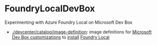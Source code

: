 # FoundryLocalDevBox
Experimenting with Azure Foundry Local on Microsoft Dev Box

* [./devcenter/catalog/image-definition](./devcenter/catalog/image-definition): image definitions for [Microsoft Dev Box customizations](https://learn.microsoft.com/en-us/azure/dev-box/concept-what-are-team-customizations) to [install](https://learn.microsoft.com/en-us/azure/ai-foundry/foundry-local/get-started) [Foundry Local](https://devblogs.microsoft.com/foundry/unlock-instant-on-device-ai-with-foundry-local/)